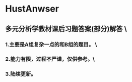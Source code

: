 # HustAnwser
## 多元分析学教材课后习题答案(部分)解答 \
### 1.主要是A组复杂一点的和B组的题目。 \
### 2.能力有限，过程不严谨，仅供参考。\
### 3.陆续更新。
